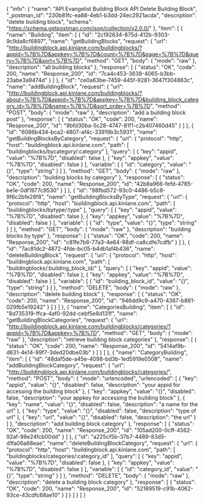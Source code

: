 {
  "info": {
    "name": "API Evangelist Building Block API Delete Building Block",
    "_postman_id": "230b81fc-ea88-4eb1-b3dd-24ec2921acda",
    "description": "delete building block",
    "schema": "https://schema.getpostman.com/json/collection/v2.0.0/"
  },
  "item": [
    {
      "name": "Building",
      "item": [
        {
          "id": "2c192634-875d-412b-9303-9c9da8cf6897",
          "name": "getBuildingBlocks",
          "request": {
            "url": "http://buildingblock.api.kinlane.com/buildingblocks/?appid=%7B%7D&appkey=%7B%7D&count=%7B%7D&page=%7B%7D&query=%7B%7D&sort=%7B%7D",
            "method": "GET",
            "body": {
              "mode": "raw"
            },
            "description": "all building blocks"
          },
          "response": [
            {
              "status": "OK",
              "code": 200,
              "name": "Response_200",
              "id": "7ca4c453-3638-4065-b3bb-23abe3a9474d"
            }
          ]
        },
        {
          "id": "ce0a63be-7459-445f-9281-3647f304863c",
          "name": "addBuildingBlock",
          "request": {
            "url": "http://buildingblock.api.kinlane.com/buildingblocks/?about=%7B%7D&appid=%7B%7D&appkey=%7B%7D&building_block_category_id=%7B%7D&name=%7B%7D&sort_order=%7B%7D",
            "method": "POST",
            "body": {
              "mode": "raw"
            },
            "description": "add a building block post"
          },
          "response": [
            {
              "status": "OK",
              "code": 200,
              "name": "Response_200",
              "id": "9bfd30ba-5c28-4747-81f1-c2b407460d45"
            }
          ]
        },
        {
          "id": "6086b434-bca2-4807-af4c-33919b3c5931",
          "name": "getBuildingBlocksByCategory",
          "request": {
            "url": {
              "protocol": "http",
              "host": "buildingblock.api.kinlane.com",
              "path": [
                "buildingblocks/bycategory/:category"
              ],
              "query": [
                {
                  "key": "appid",
                  "value": "%7B%7D",
                  "disabled": false
                },
                {
                  "key": "appkey",
                  "value": "%7B%7D",
                  "disabled": false
                }
              ],
              "variable": [
                {
                  "id": "category",
                  "value": "{}",
                  "type": "string"
                }
              ]
            },
            "method": "GET",
            "body": {
              "mode": "raw"
            },
            "description": "building blocks by category"
          },
          "response": [
            {
              "status": "OK",
              "code": 200,
              "name": "Response_200",
              "id": "42b8a966-fefd-4785-be1e-0df1977c9530"
            }
          ]
        },
        {
          "id": "98fbd572-93c0-4486-b5c8-9f6c2bfe28f8",
          "name": "getBuildingBlocksByType",
          "request": {
            "url": {
              "protocol": "http",
              "host": "buildingblock.api.kinlane.com",
              "path": [
                "buildingblocks/bytype/:type"
              ],
              "query": [
                {
                  "key": "appid",
                  "value": "%7B%7D",
                  "disabled": false
                },
                {
                  "key": "appkey",
                  "value": "%7B%7D",
                  "disabled": false
                }
              ],
              "variable": [
                {
                  "id": "type",
                  "value": "{}",
                  "type": "string"
                }
              ]
            },
            "method": "GET",
            "body": {
              "mode": "raw"
            },
            "description": "building blocks by type"
          },
          "response": [
            {
              "status": "OK",
              "code": 200,
              "name": "Response_200",
              "id": "c81fe7b6-77a3-4e64-98df-ca8cdfe7cdfb"
            }
          ]
        },
        {
          "id": "7ac81dc2-4872-4fde-bc05-b4db1af4b436",
          "name": "deleteBuildingBlock",
          "request": {
            "url": {
              "protocol": "http",
              "host": "buildingblock.api.kinlane.com",
              "path": [
                "buildingblocks/:building_block_id/"
              ],
              "query": [
                {
                  "key": "appid",
                  "value": "%7B%7D",
                  "disabled": false
                },
                {
                  "key": "appkey",
                  "value": "%7B%7D",
                  "disabled": false
                }
              ],
              "variable": [
                {
                  "id": "building_block_id",
                  "value": "{}",
                  "type": "string"
                }
              ]
            },
            "method": "DELETE",
            "body": {
              "mode": "raw"
            },
            "description": "delete building block"
          },
          "response": [
            {
              "status": "OK",
              "code": 200,
              "name": "Response_200",
              "id": "946dd9c9-a470-4367-b861-029fb5e19242"
            }
          ]
        }
      ]
    },
    {
      "name": "CategoriesBuilding",
      "item": [
        {
          "id": "8d735319-ffca-4af0-92dd-cebf5e8d131f",
          "name": "getBuildingBlockCategories",
          "request": {
            "url": "http://buildingblock.api.kinlane.com/buildingblocks/categories/?appid=%7B%7D&appkey=%7B%7D",
            "method": "GET",
            "body": {
              "mode": "raw"
            },
            "description": "retrieve building block categories"
          },
          "response": [
            {
              "status": "OK",
              "code": 200,
              "name": "Response_200",
              "id": "5414af9b-d631-4e14-99f7-3ded20dbe03b"
            }
          ]
        }
      ]
    },
    {
      "name": "CategoryBuilding",
      "item": [
        {
          "id": "48daf5de-a45e-4098-bd3b-1ed5919e0508",
          "name": "addBuildingBlockCategory",
          "request": {
            "url": "http://buildingblock.api.kinlane.com/buildingblocks/categories/",
            "method": "POST",
            "body": {
              "mode": "urlencoded",
              "urlencoded": [
                {
                  "key": "appid",
                  "value": "{}",
                  "disabled": false,
                  "description": "your appid for accessing the building block"
                },
                {
                  "key": "appkey",
                  "value": "{}",
                  "disabled": false,
                  "description": "your appkey for accessing the building block"
                },
                {
                  "key": "name",
                  "value": "{}",
                  "disabled": false,
                  "description": "a name for the url"
                },
                {
                  "key": "type",
                  "value": "{}",
                  "disabled": false,
                  "description": "type of url"
                },
                {
                  "key": "url",
                  "value": "{}",
                  "disabled": false,
                  "description": "the url"
                }
              ]
            },
            "description": "add building block category"
          },
          "response": [
            {
              "status": "OK",
              "code": 200,
              "name": "Response_200",
              "id": "105ad200-0cff-4562-92af-98e24fcb00dd"
            }
          ]
        },
        {
          "id": "a225cf5b-37b7-4489-83d5-d1fa06a68eae",
          "name": "deleteBuildingBlockCategory",
          "request": {
            "url": {
              "protocol": "http",
              "host": "buildingblock.api.kinlane.com",
              "path": [
                "buildingblocks/categories/:category_id"
              ],
              "query": [
                {
                  "key": "appid",
                  "value": "%7B%7D",
                  "disabled": false
                },
                {
                  "key": "appkey",
                  "value": "%7B%7D",
                  "disabled": false
                }
              ],
              "variable": [
                {
                  "id": "category_id",
                  "value": "{}",
                  "type": "string"
                }
              ]
            },
            "method": "DELETE",
            "body": {
              "mode": "raw"
            },
            "description": "delete a building block category"
          },
          "response": [
            {
              "status": "OK",
              "code": 200,
              "name": "Response_200",
              "id": "52189519-c91b-4062-93ce-43cdfc68ae10"
            }
          ]
        }
      ]
    }
  ]
}
